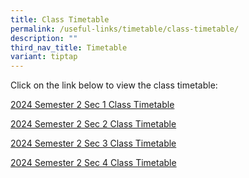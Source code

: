 ```yaml
---
title: Class Timetable
permalink: /useful-links/timetable/class-timetable/
description: ""
third_nav_title: Timetable
variant: tiptap
---
```

<p>Click on the link below to view the class timetable:</p>
<p><a href="/files/Timetable/2024_Semester_2_Sec_1_Class_Timetable_20_Jun.pdf" rel="noopener noreferrer nofollow" target="_blank">2024 Semester 2 Sec 1 Class Timetable</a>
</p>
<p><a href="/files/Timetable/2024_Semester_2_Sec_2_Class_Timetable_20_Jun.pdf" rel="noopener noreferrer nofollow" target="_blank">2024 Semester 2 Sec 2 Class Timetable</a>
</p>
<p><a href="/files/Timetable/2024_Semester_2_Sec_3_Class_Timetable_20_Jun.pdf" rel="noopener noreferrer nofollow" target="_blank">2024 Semester 2 Sec 3 Class Timetable</a>
</p>
<p><a href="/files/Timetable/2024_Semester_2_Sec_4_Class_Timetable_20_Jun.pdf" rel="noopener noreferrer nofollow" target="_blank">2024 Semester 2 Sec 4 Class Timetable</a>
</p>